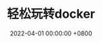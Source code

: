 ---
layout: post
title:  "轻松玩转docker"
date:   2022-04-01 00:00:00 +0800
category: java
cover: /images/轻松玩转docker.png
book: /books/轻松玩转docker.pdf
---